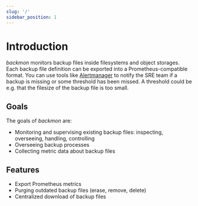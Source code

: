 ```yaml
---
slug: '/'
sidebar_position: 1
---
```


# Introduction

*backmon* monitors backup files inside filesystems and object storages.
Each backup file definition can be exported into a Prometheus-compatible format. You can use tools like [Alertmanager](https://prometheus.io/docs/alerting/latest/alertmanager/) to notify the SRE team if a backup is missing or some threshold has been missed. A threshold could be e.g. that the filesize of the backup file is too small.

## Goals
The goals of *backmon* are:

- Monitoring and supervising existing backup files: inspecting, overseeing, handling, controlling
- Overseeing backup processes
- Collecting metric data about backup files

## Features
- Export Prometheus metrics
- Purging outdated backup files (erase, remove, delete)
- Centralized download of backup files